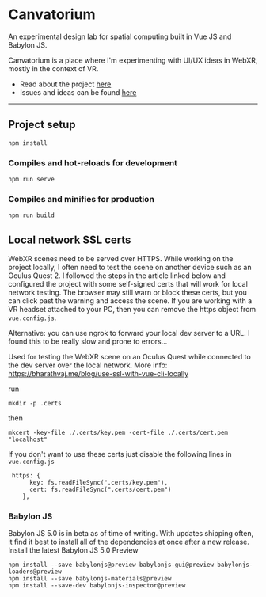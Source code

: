 # Canvatorium

An experimental design lab for spatial computing built in Vue JS and Babylon JS.

Canvatorium is a place where I'm experimenting with UI/UX ideas in WebXR, mostly in the context of VR.

- Read about the project [here](https://radicalappdev.com/2022/01/20/canvatorium/)
- Issues and ideas can be found [here](https://github.com/users/vrhermit/projects/3/views/4)

---

## Project setup

```
npm install
```

### Compiles and hot-reloads for development

```
npm run serve
```

### Compiles and minifies for production

```
npm run build
```

## Local network SSL certs

WebXR scenes need to be served over HTTPS. While working on the project locally, I often need to test the scene on another device such as an Oculus Quest 2. I followed the steps in the article linked below and configured the project with some self-signed certs that will work for local network testing. The browser may still warn or block these certs, but you can click past the warning and access the scene. If you are working with a VR headset attached to your PC, then you can remove the https object from `vue.config.js`.

Alternative: you can use ngrok to forward your local dev server to a URL. I found this to be really slow and prone to errors...

Used for testing the WebXR scene on an Oculus Quest while connected to the dev server over the local network.
More info: https://bharathvaj.me/blog/use-ssl-with-vue-cli-locally

run

```
mkdir -p .certs
```

then

```
mkcert -key-file ./.certs/key.pem -cert-file ./.certs/cert.pem "localhost"
```

If you don't want to use these certs just disable the following lines in `vue.config.js`

```
 https: {
      key: fs.readFileSync(".certs/key.pem"),
      cert: fs.readFileSync(".certs/cert.pem")
    },
```

### Babylon JS

Babylon JS 5.0 is in beta as of time of writing. With updates shipping often, it find it best to install all of the dependencies at once after a new release.
Install the latest Babylon JS 5.0 Preview

```
npm install --save babylonjs@preview babylonjs-gui@preview babylonjs-loaders@preview
npm install --save babylonjs-materials@preview
npm install --save-dev babylonjs-inspector@preview

```

